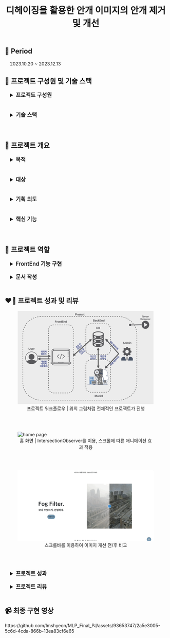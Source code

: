   <header>
      <h1>
        디헤이징을 활용한 안개 이미지의 안개 제거 및 개선
      </h1>
    </header>
    <!-- 프로젝트 기간 -->
    <section style="margin: 1.5rem 0">
      <h2>📆 Period</h2>
      <p style="margin: 0rem 1rem">2023.10.20 ~ 2023.12.13</p>
    </section>
    <!-- 프로젝트 구성원 및 기술 스택 -->
    <section style="margin: 1.5rem 0">
      <h2>👥 프로젝트 구성원 및 기술 스택</h2>
      <div style="margin: 0rem 1rem">
        <details style="margin-bottom: 1.3rem">
          <summary style="font-size: larger; font-weight: 600">
            프로젝트 구성원
          </summary>
          <ul>
            <li>
              <p style="font-size: large; font-weight: 500; margin-bottom: 0">
                FrontEnd
              </p>
              <div style="margin: 0rem 1rem">
                <p style="margin: 0.5rem 0">강수현</p>
                <p style="margin: 0.5rem 0">이동엽</p>
              </div>
            </li>
            <li>
              <p style="font-size: large; font-weight: 500; margin-bottom: 0">
                BackEnd
              </p>
              <div style="margin: 0rem 1rem">
                <p style="margin: 0.5rem 0">김민제</p>
                <p style="margin: 0.5rem 0">홍태광</p>
              </div>
            </li>
            <li>
              <p style="font-size: large; font-weight: 500; margin-bottom: 0">
                AI
              </p>
              <div style="margin: 0rem 1rem">
                <p style="margin: 0.5rem 0">장우림</p>
                <p style="margin: 0.5rem 0">홍태광</p>
              </div>
            </li>
          </ul>
        </details>
         <br>
        <details style="margin-bottom: 1.3rem">
          <summary style="font-size: larger; font-weight: 600">
            기술 스택
          </summary>
          <div style="margin-left: 1.8rem; margin-top: 1rem">
            <img
              src="https://img.shields.io/badge/html5-E34F26?style=for-the-badge&logo=html5&logoColor=white"
            />
            <img
              src="https://img.shields.io/badge/css-1572B6?style=for-the-badge&logo=css3&logoColor=white"
            />
            <img
              src="https://img.shields.io/badge/javascript-F7DF1E?style=for-the-badge&logo=javascript&logoColor=black"
            />
            <img
              src="https://img.shields.io/badge/bootstrap-7952B3?style=for-the-badge&logo=bootstrap&logoColor=white"
            />
            <img
              src="https://img.shields.io/badge/fontawesome-339AF0?style=for-the-badge&logo=fontawesome&logoColor=white"
            />
            <br />
            <img
              src="https://img.shields.io/badge/python-3776AB?style=for-the-badge&logo=python&logoColor=white"
            />
            <img
              src="https://img.shields.io/badge/mysql-4479A1?style=for-the-badge&logo=mysql&logoColor=white"
            />
            <img
              src="https://img.shields.io/badge/django-092E20?style=for-the-badge&logo=django&logoColor=white"
            />
            <img
              src="https://img.shields.io/badge/amazonaws-232F3E?style=for-the-badge&logo=amazonaws&logoColor=white"
            />
            <br />
            <img
              src="https://img.shields.io/badge/tensorflow-FF6F00?style=for-the-badge&logo=tensorflow&logoColor=white"
            />
            <img
              src="https://img.shields.io/badge/opencv-5C3EE8?style=for-the-badge&logo=opencv&logoColor=white"
            />
            <img
              src="https://img.shields.io/badge/numpy-013243?style=for-the-badge&logo=numpy&logoColor=white"
            />
            <br />
            <img
              src="https://img.shields.io/badge/github-181717?style=for-the-badge&logo=github&logoColor=white"
            />
            <img
              src="https://img.shields.io/badge/git-F05032?style=for-the-badge&logo=git&logoColor=white"
            />
            <img
              src="https://img.shields.io/badge/discord-5865F2?style=for-the-badge&logo=discord&logoColor=white"
            />
          </div>
        </details>
           <br>
      </div>
    </section>
    <!-- 프로젝트 개요 -->
    <section style="margin: 1.5rem 0">
      <h2>📄 프로젝트 개요</h2>
      <div style="margin: 0rem 1rem">
        <details style="margin-bottom: 1.3rem">
          <summary style="font-size: larger; font-weight: 600">목적</summary>
          <ul>
            <li>안개로 인해 만족스러운 사진을 얻지 못한 경험을 감소</li>
            <li>
              안전, 보안 등의 기타 상황에서 안개 제거가 필요할 때 쉽고 간편하게
              사용 가능
            </li>
            <li>
              전문가가 아닌 일반인도 쉽게 사용할 수 있는 이미지 개선 서비스를
              제공
            </li>
          </ul>
        </details>
         <br>
        <details style="margin-bottom: 1.3rem">
          <summary style="font-size: larger; font-weight: 600">대상</summary>
          <p style="margin-left: 1.8rem">
            안개나 미세먼지 등 흐린 이미지를 개선하고자 하는 기업 혹은 개인
          </p>
        </details>
         <br>
        <details style="margin-bottom: 1.3rem">
          <summary style="font-size: larger; font-weight: 600">
            기획 의도
          </summary>
          <p style="margin-left: 1.8rem">
            흐린 이미지를 선명하게 개선하는 서비스를 무료로 제공함으로써
            사용자들이 자신의 목적에 맞게 이미지를 자유롭게 이용할 수 있도록 함
          </p>
        </details>
         <br>
        <details style="margin-bottom: 1.3rem">
          <summary style="font-size: larger; font-weight: 600">
            핵심 기능
          </summary>
          <ul>
            <li>안개 필터링 기능(안개 인식, 안개 개선)</li>
            <li>안개 제거 전/후의 사진을 저장할 수 있는 기능</li>
          </ul>
        </details>
         <br>
      </div>
    </section>
    <!-- 역할 -->
    <section style="margin: 1.5rem 0">
      <h2>📝 프로젝트 역할</h2>
      <div style="margin: 0rem 1rem">
        <div>
          <details>
            <summary style="font-size: larger; font-weight: 600">
              FrontEnd 기능 구현
            </summary>
            <ul>
              <li>
                <p style="font-size: large; font-weight: 500; margin-bottom: 0">
                  BackEnd 담당자와의 협업
                </p>
                <div>
                  <ul>
                    <li style="margin: 0.5rem 0">Django 연동</li>
                    <li style="margin: 0.5rem 0">
                      BackEnd의 원활한 작업을 위해 ERD 초안 작성
                    </li>
                    <li style="margin: 0.5rem 0">
                      마크다운과 문서 작성을 통해 서로 간의 요구 사항 전달
                    </li>
                    <li style="margin: 0.5rem 0">
                      Github과 Discord를 이용하여 작업물 공유 및 발생한 오류
                      수정
                    </li>
                  </ul>
                </div>
              </li>
              <li>
                <p style="font-size: large; font-weight: 500; margin-bottom: 0">
                  페이지 디자인 및 레이아웃 설정
                </p>
                <div style="margin: 0rem 1rem">
                  <p style="margin: 0.5rem 0">
                    Figma와 화면정의서 작성을 토대로 각 페이지의 디자인과
                    레이아웃 설정
                  </p>
                </div>
              </li>
              <li>
                <p style="font-size: large; font-weight: 500; margin-bottom: 0">
                  BootStrap, BootStrap Template 같은 자료를 이용하여 CSS,
                  JavaScript, Font 연동
                </p>
              </li>
              <li>
                <p style="font-size: large; font-weight: 500; margin-bottom: 0">
                  NavBar와 Footer 구현
                </p>
              </li>
              <li>
                <p style="font-size: large; font-weight: 500; margin-bottom: 0">
                  화면 밝기 모드 구현
                </p>
              </li>
              <li>
                <p style="font-size: large; font-weight: 500; margin-bottom: 0">
                  예외처리 및 유스케이스 작성한대로 각 페이지에 맞는 script 작성
                </p>
              </li>
              <li>
                <p style="font-size: large; font-weight: 500; margin-bottom: 0">
                  Chrome의 Lighthouse를 이용하여 사용자 경험 개선
                </p>
              </li>
            </ul>
          </details>
           <br>
          <details>
            <summary style="font-size: larger; font-weight: 600">
              문서 작성
            </summary>
            <ul>
              <li>
                <p style="font-size: large; font-weight: 500; margin-bottom: 0">
                  프로젝트 진행하면서 관련된 문서 작성을 담당
                </p>
              </li>
              <li>
                <p style="font-size: large; font-weight: 500; margin-bottom: 0">
                  프로젝트 전반에 대한 문서 / 파일
                </p>
                <div>
                  <ul>
                    <li style="margin: 0.5rem 0">
                      주차 별 수행일지 및회의록 작성
                    </li>
                    <li style="margin: 0.5rem 0">WBS 작성</li>
                    <li style="margin: 0.5rem 0">기획안 작성</li>
                    <li style="margin: 0.5rem 0">공유 폴더 관리</li>
                  </ul>
                </div>
              </li>
              <li>
                <p style="font-size: large; font-weight: 500; margin-bottom: 0">
                  FrontEnd 구현을 위한 문서
                </p>
                <div>
                  <ul>
                    <li style="margin: 0.5rem 0">화면정의서 작성</li>
                    <li style="margin: 0.5rem 0">유스케이스 작성</li>
                    <li style="margin: 0.5rem 0">예외처리 작성</li>
                    <li style="margin: 0.5rem 0">
                      타 웹 페이지 분석한 문서 작성
                    </li>
                    <li style="margin: 0.5rem 0">
                      ERD 초안 작성(BackEnd와의 협업 과정)
                    </li>
                  </ul>
                </div>
              </li>
              <li>
                <p style="font-size: large; font-weight: 500; margin-bottom: 0">
                  포트폴리오 작성
                </p>
                <div>
                  <ul>
                    <li style="margin: 0.5rem 0">
                      Miri Canvas를 이용하여 PPT 디자인 및 레이아웃 설정
                    </li>
                    <li style="margin: 0.5rem 0">
                      포트폴리오 작성 담당으로 PPT의 전반을 관리 및 제작
                    </li>
                  </ul>
                </div>
              </li>
            </ul>
          </details>
           <br>
        </div>
      </div>
    </section>
    <!-- 성과 -->
    <section style="margin: 1.5rem 0">
      <h2>❤️‍🔥 프로젝트 성과 및 리뷰</h2>
      <figure style="margin-bottom: 2rem">
        <img src="./image/workflow.png" alt="workflow" />
        <figcaption style="text-align:center">
          프로젝트 워크플로우 | 위의 그림처럼 전체적인 프로젝트가 진행
        </figcaption>
      </figure>
       <br>
      <figure style="margin-bottom: 2rem">
        <img src="./image/home.gif" alt="home page" />
        <figcaption style="text-align:center">
          홈 화면 | IntersectionObserver를 이용, 스크롤에 따른 애니메이션 효과
          적용
        </figcaption>
      </figure>
       <br>
      <figure style="margin-bottom: 2rem">
        <img src="./image/scroller.gif" alt="scroller" />
        <figcaption style="text-align:center">스크롤바를 이용하여 이미지 개선 전/후 비교</figcaption>
      </figure>
       <br><br>
      <div style="margin: 0rem 1rem">
        <details>
          <summary style="font-size: larger; font-weight: 600">
            프로젝트 성과
          </summary>
          <ul>
            <li>
              <p style="font-size: large; font-weight: 500; margin-bottom: 0">
                홈 | 서비스 소개를 효과적으로 전달하기 위해 애니메이션과 이미지
                활용
              </p>
              <div>
                <ul>
                  <li style="margin: 0.5rem 0">
                    IntersectionObserver를 이용하여 사용자가 스크롤을 내릴 때
                    애니메이션 효과를 적용
                  </li>
                  <li style="margin: 0.5rem 0">
                    이미지 개선 전/후를 명확히 보여주기 위해 스크롤바를 이용하여
                    비교
                  </li>
                </ul>
              </div>
            </li>
            <li>
              <p style="font-size: large; font-weight: 500; margin-bottom: 0">
                홈 | Chrome의 Lighthouse를 이용해 사용자 경험 개선
              </p>
              <div>
                <ul>
                  <figure>
                    <img
                      src="./image/lightHouseBefore.png"
                      alt="before"
                    />
                    <figcaption style="text-align:center">Lighthouse 적용 전</figcaption>
                  </figure>
                  <figure>
                    <img
                      src="./image/lightHouseAfter.png"
                      alt="after"
                    />
                    <figcaption style="text-align:center">Lighthouse 적용 후</figcaption>
                  </figure>
                  <li style="margin: 0.5rem 0">
                    script에 defer 속성을 부여하고 이미지에 alt와 같은 부가적인
                    속성을 통해 Performance는 66%에서 75%로, Accessibility는
                    68%에서 95%로 사용자 경험을 개선
                  </li>
                </ul>
              </div>
            </li>
          </ul>
        </details>
         <br>
        <details>
          <summary style="font-size: larger; font-weight: 600">
            프로젝트 리뷰
          </summary>
          <ul>
            <li>
              <p style="font-size: large; font-weight: 500; margin-bottom: 0">
                좋았던 점
              </p>
              <div>
                <ul>
                  <li style="margin: 0.5rem 0">
                    IntersectionObserver를 사용하여 애니메이션을 적용하는 방법을
                    배운 점
                  </li>
                  <li style="margin: 0.5rem 0">
                    화면 밝기 모드를 변화시켜 사용자의 취향대로 조정했던 점
                  </li>
                  <li style="margin: 0.5rem 0">
                    Git을 사용하여 fork하고 pull request를 통해 협업을 원활히
                    했던 점
                  </li>
                  <li style="margin: 0.5rem 0">
                    CSS와 JavaScript를 어느 정도 최적화하여 프로젝트를 가볍게
                    만들려고 노력했던 점
                  </li>
                  <li style="margin: 0.5rem 0">
                    Chrome의 Lighthouse를 이용하여 그들이 제공하는 피드백을
                    적용시켜 실제로 성능을 개선한 점
                  </li>
                  <li style="margin: 0.5rem 0">
                    팀원들 간의 소통과 협업이 활발하게 진행되어 성공적으로
                    프로젝트를 마무리한 점
                  </li>
                </ul>
              </div>
            </li>
            <li>
              <p style="font-size: large; font-weight: 500; margin-bottom: 0">
                아쉬웠던 점
              </p>
              <div>
                <ul>
                  <li style="margin: 0.5rem 0">
                    React나 Vue 같은 프레임워크를 사용하여 Single Page
                    Application을 만들어보고 싶었으나 당시에는 아직 배우지
                    못해서 적용하지 못한 점
                  </li>
                  <li style="margin: 0.5rem 0">
                    Tailwind CSS를 이용하여 스타일을 직접 적용하고 싶었으나 팀원
                    모두의 프로젝트에 Tailwind CSS를 세팅해야했기 때문에
                    시간적인 여유가 없어 적용하지 못한 점
                  </li>
                </ul>
              </div>
            </li>
            <li>
              <p style="font-size: large; font-weight: 500; margin-bottom: 0">
                다음에 시도해보고 싶은 점
              </p>
              <div>
                <ul>
                  <li style="margin: 0.5rem 0">
                    React나 Vue, Tailwind CSS처럼 실제 프론트엔드 실무에서
                    사용하는 프레임워크 등을 사용하여 프로젝트를 경험해보고 싶음
                  </li>
                  <li style="margin: 0.5rem 0">
                    전반적인 디자인을 직접 설정하여 적용해보는 경험을 해보고
                    싶음
                  </li>
                  <li style="margin: 0.5rem 0">
                    Chrome의 Lighthouse에서 제공해주는 피드백을 더 적용시켜보고
                    싶음
                  </li>
                </ul>
              </div>
            </li>
          </ul>
        </details>
         <br>
      </div>
    </section>
   <section style="margin: 1.5rem 0">
      <h2>📹 최종 구현 영상</h2>
https://github.com/Imshyeon/MLP_Final_PJ/assets/93653747/2a5e3005-5c6d-4cda-866b-13ea83cf6e65
   </section>
